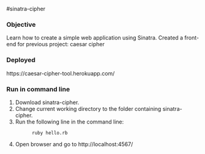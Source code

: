 #sinatra-cipher

<h3>Objective</h3>
<p>Learn how to create a simple web application using Sinatra. Created a front-end for previous project: caesar cipher</p>

<h3>Deployed</h3>
<a>https://caesar-cipher-tool.herokuapp.com/</a>

<h3>Run in command line</h3>
 <ol>
 <li>Download sinatra-cipher.</li>
 <li>Change current working directory to the folder containing sinatra-cipher.</li>
 <li>Run the following line in the command line: </li>

          ruby hello.rb       
 <li>Open browser and go to <a>http://localhost:4567/</a></li>
 </ol>
 

